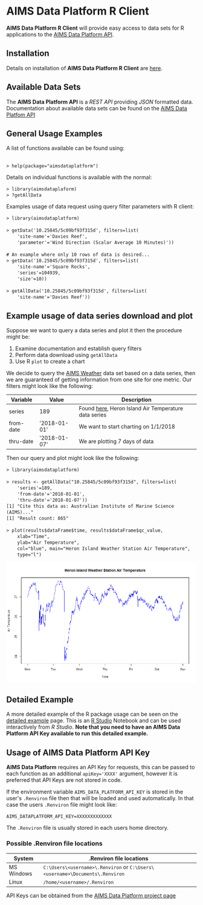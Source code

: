 
AIMS Data Platform R Client
==========================

__AIMS Data Platform R Client__ will provide easy access to data sets for R applications to the [AIMS Data Platform API](https://aims.github.io/data-platform).

Installation
------------

Details on installation of __AIMS Data Platform R Client__ are [here](install).

Available Data Sets
-------------------

The __AIMS Data Platform API__ is a *REST API* providing *JSON* formatted data.  Documentation about available data sets can be found on the [AIMS Data Platfom API](https://aims.github.io/data-platform)

General Usage Examples
----------------------

A list of functions available can be found using:

```

> help(package="aimsdataplatform")

```
Details on individual functions is available with the normal:

```
> library(aimsdataplaform)
> ?getAllData

```
Examples usage of data request using query filter parameters with R client:

```
> library(aimsdataplatform)

> getData('10.25845/5c09bf93f315d', filters=list(
    'site-name'='Davies Reef',
    'parameter'='Wind Direction (Scalar Average 10 Minutes)'))

# An example where only 10 rows of data is desired...
> getData('10.25845/5c09bf93f315d', filters=list(
    'site-name'='Square Rocks',
    'series'=104939,
    'size'=10))

> getAllData('10.25845/5c09bf93f315d', filters=list(
    'site-name'='Davies Reef'))

```

Example usage of data series download and plot
----------------------------------------------

Suppose we want to query a data series and plot it then the procedure might be:
1. Examine documentation and establish query filters
2. Perform data download using `getAllData`
3. Use R `plot` to create a chart

We decide to query the [AIMS Weather](https://aims.github.io/data-platform/weather) data set based on a data series, then we are guaranteed of getting information from one site for one metric.  Our filters might look like the following:


Variable  | Value        | Description
----------|--------------|------------
series    | 189          | Found [here](https://aims.github.io/data-platform/weather/series), Heron Island Air Temperature data series
from-date | '2018-01-01' | We want to start charting on 1/1/2018
thru-date | '2018-01-07' | We are plotting 7 days of data

Then our query and plot might look like the following:

```
> library(aimsdataplatform)

> results <- getAllData("10.25845/5c09bf93f315d", filters=list(
    'series'=189,
    'from-date'='2018-01-01',
    'thru-date'='2018-01-07'))
[1] "Cite this data as: Australian Institute of Marine Science (AIMS)..."
[1] "Result count: 865"

> plot(results$dataFrame$time, results$dataFrame$qc_value,
    xlab="Time",
    ylab="Air Temperature",
    col="blue", main="Heron Island Weather Station Air Temperature",
    type="l")

```

![plot](Rplot.png)

Detailed Example
----------------

A more detailed example of the R package usage can be seen on the [detailed example](detailed-example.nb.html) page.  This is an [R Studio](https://www.rstudio.com/) Notebook and can be used interactively from *R Studio*.  __Note that you need to have an AIMS Data Platform API Key available to run this detailed example.__


Usage of AIMS Data Platform API Key
----------------------------------

__AIMS Data Platform__ requires an API Key for requests, this can be passed to each function as an additional `apiKey='XXXX'` argument, however it is preferred that API Keys are not stored in code.

If the environment variable `AIMS_DATA_PLATFORM_API_KEY` is stored in the user's `.Renviron` file then that will be loaded and used automatically.  In that case the users `.Renviron` file might look like:

```
AIMS_DATAPLATFORM_API_KEY=XXXXXXXXXXXXX

```
The `.Renviron` file is usually stored in each users home directory.

### Possible .Renviron file locations

System     | .Renviron file locations
-----------|-------------------------
MS Windows | `C:\Users\<username>\.Renviron`  or `C:\Users\<username>\Documents\.Renviron`
Linux      | `/home/<username>/.Renviron`

API Keys can be obtained from the [AIMS Data Platform project page](https://aims.github.io/data-platform)
